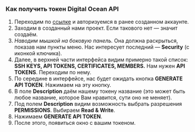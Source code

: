 ### Как получить токен Digital Ocean API
1. Переходим по [ссылке](https://console.hetzner.cloud/) и авторизуемся в ранее созданном аккаунте.
2. Заходим в созданный нами проект. Если такового нет — значит создаём.
3. *Наводим мышкой на боковую панель.* Она должна раскрыться, показав нам пункты меню. Нас интересует последний — **Security** (с иконкой ключика).
4. Далее, в верхней части интерфейса видим примерно такой список: **SSH KEYS, API TOKENS, CERTIFICATES, MEMBERS.** Нам нужен **API TOKENS**. Переходим по нему.
5. По середине в интерфейсе, нас будет ожидать кнопка **GENERATE API TOKEN**. Нажимаем на эту кнопку.
6. В поле **Description** даём нашему токену название (это может быть любое название, которое Вам нравится, сути оно не меняет).
7. Под полем **Description** видим возможность выбрать разрешения **PERMISSIONS**. Выбираем **Read & Write**.
8. Нажимаем **GENERATE API TOKEN**.
9. После этого, появиться окно с вашим токеном.